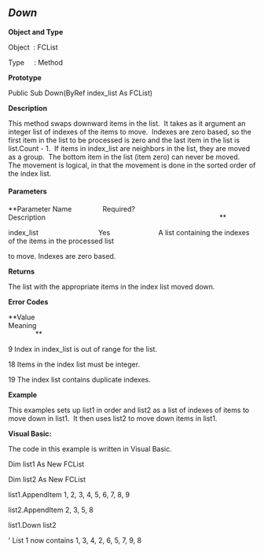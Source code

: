 _Down_
------

**Object and Type**

Object  : FCList

Type     : Method

**Prototype**

Public Sub Down(ByRef index_list As FCList)

**Description**

This method swaps downward items in the list.  It takes as it argument an integer list of indexes of the items to move.  Indexes are zero based, so the first item in the list to be processed is zero and the last item in the list is list.Count - 1.  If items in index_list are neighbors in the list, they are moved as a group.  The bottom item in the list (item zero) can never be moved.  The movement is logical, in that the movement is done in the sorted order of the index list.

#### Parameters
**Parameter Name                Required?             Description                                                                                          **

index_list                               Yes                         A list containing the indexes of the items in the processed list

to move. Indexes are zero based.

**Returns**

The list with the appropriate items in the index list moved down.

**Error Codes**

**Value                                     Meaning                                                                                                                               **

9 Index in index_list is out of range for the list.

18 Items in the index list must be integer.

19 The index list contains duplicate indexes.

**Example**

This examples sets up list1 in order and list2 as a list of indexes of items to move down in list1.  It then uses list2 to move down items in list1.

**Visual Basic:**

The code in this example is written in Visual Basic.

Dim list1 As New FCList

Dim list2 As New FCList

list1.AppendItem 1, 2, 3, 4, 5, 6, 7, 8, 9

list2.AppendItem 2, 3, 5, 8

list1.Down list2

' List 1 now contains 1, 3, 4, 2, 6, 5, 7, 9, 8